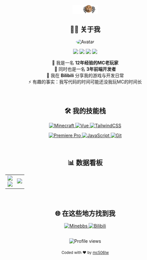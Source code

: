 <!-- 🎨 高端华丽的 GitHub 个人 README (V2.0) -->
<!-- 💡 提示：将下面所有代码复制到你的 README.md 文件中即可 -->

<!-- 顶部欢迎区域 -->
<p align="center">
  <img src="./哈基米蜘蛛.gif" width="80">
</p>

<!-- 关于我 -->
<h2 align="center">👨‍💻 关于我</h2>
<p align="center">
  <!-- 头像已更新 -->
  <img src="https://avatars.githubusercontent.com/u/122104228?v=4" alt="Avatar" width="120" style="border-radius: 50%;">
</p>

<p align="center">
  <!-- 个性化徽章，展示你的核心身份 -->
  <img src="https://img.shields.io/badge/Minecraft-12年老玩家-62B477" />
  <img src="https://img.shields.io/badge/前端开发-3年经验-41B883" />
  <img src="https://img.shields.io/badge/视频剪辑-6年PR经验-9999FF" />
  <img src="https://img.shields.io/badge/Bilibili-UP主-00A1D6" />
</p>

<p align="center">
  🔭 我是一名 <strong>12年经验的MC老玩家</strong><br>
  🌱 同时也是一名 <strong>3年前端开发者</strong><br>
  💬 我在 <strong>Bilibili</strong> 分享我的游戏与开发日常<br>
  ⚡ 有趣的事实：我写代码的时间可能还没我玩MC的时间长
</p>
<br>

<!-- 我的技能栈 -->
<h2 align="center">🛠️ 我的技能栈</h2>
<p align="center">
  <!-- 使用 for-the-badge 风格的徽章，更加醒目 -->
  <a href="#">
    <img src="https://img.shields.io/badge/Minecraft-12年经验-62B477?style=for-the-badge&logo=minecraft&logoColor=white" alt="Minecraft">
  </a>
  <a href="#">
    <img src="https://img.shields.io/badge/Vue.js-3年经验-41B883?style=for-the-badge&logo=vue.js&logoColor=white" alt="Vue">
  </a>
  <a href="#">
    <img src="https://img.shields.io/badge/TailwindCSS-最爱-38B2AC?style=for-the-badge&logo=tailwind-css&logoColor=white" alt="TailwindCSS">
  </a>
</p>
<p align="center">
  <a href="#">
    <img src="https://img.shields.io/badge/Adobe%20Premiere%20Pro-6年经验-9999FF?style=for-the-badge&logo=adobe-premiere-pro&logoColor=white" alt="Premiere Pro">
  </a>
  <a href="#">
    <img src="https://img.shields.io/badge/JavaScript-用AI-F7DF1E?style=for-the-badge&logo=javascript&logoColor=black" alt="JavaScript">
  </a>
  <a href="#">
    <img src="https://img.shields.io/badge/Git-版本控制-F05032?style=for-the-badge&logo=git&logoColor=white" alt="Git">
  </a>
</p>
<br>

<!-- 数据看板 -->
<h2 align="center">📊 数据看板</h2>
<div align="center">
  <table>
    <tr>
      <td>
        <!-- GitHub 统计，dracula 主题很酷 -->
        <img height="200em" src="https://github-readme-stats.vercel.app/api?username=mc506lw&show_icons=true&theme=dracula&include_all_commits=true&count_private=true&locale=cn"/>
        <br/>
        <!-- GitHub 语言统计 -->
        <img height="200em" src="https://github-readme-stats.vercel.app/api/top-langs/?username=mc506lw&layout=compact&langs_count=8&theme=dracula&locale=cn"/>
      </td>
      <td>
        <!-- Bilibili 统计，你的核心数据 -->
        <img src="https://stats.justsong.cn/api/bilibili/?id=696652305&lang=zh-CN&theme=dark" />
      </td>
    </tr>
  </table>
</div>
<br>

<!-- 找到我 -->
<h2 align="center">🌐 在这些地方找到我</h2>
<div align="center">
  <!-- 社交媒体链接，已更新为 Minebbs 和 Bilibili -->
  <a href="https://www.minebbs.com/members/mc-lw.75498/" target="_blank">
    <img src="https://img.shields.io/badge/Minebbs-MC506LW-FF5733?style=for-the-badge&logo=gamepad&logoColor=white" alt="Minebbs">
  </a>
  <a href="https://space.bilibili.com/696652305" target="_blank">
    <img src="https://img.shields.io/badge/Bilibili-一只老万-ff69b4?style=for-the-badge&logo=bilibili&logoColor=white" alt="Bilibili">
  </a>
</div>
<br>

<!-- 页脚 -->
<p align="center">
  <img src="https://komarev.com/ghpvc/?username=mc506lw&style=for-the-badge&color=orange" alt="Profile views" />
</p>

<p align="center">
  <sub>Coded with ❤️ by <a href="https://github.com/mc506lw">mc506lw</a></sub>
</p>
